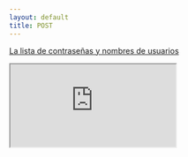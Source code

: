 ```yaml
---
layout: default
title: POST
---
```


[La lista de contraseñas y nombres de usuarios](https://docs.google.com/spreadsheets/d/1cSK2sCmcchhbfj70pjhdsw7_ZATMWhYaP7TqBNZdSOk/pubhtml?gid=1281197957&single=true)  

<iframe src="https://docs.google.com/document/d/e/2PACX-1vTq80Pm7coOKlN4HS1ijpdmaZVaSutk0pgX_vTTe-WaSBEoMlp3g7uT0kIbLYmj1bUXMq-P3DI3Yv5Q/pub?embedded=true"></iframe>
